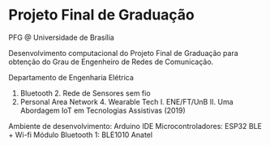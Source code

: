 # Projeto Final de Graduação
PFG @ Universidade de Brasília

Desenvolvimento computacional do Projeto Final de Graduação para obtenção do Grau de Engenheiro de Redes de Comunicação.

Departamento de Engenharia Elétrica
1. Bluetooth                  2. Rede de Sensores sem fio
3. Personal Area Network      4. Wearable Tech
I. ENE/FT/UnB                 II. Uma Abordagem IoT em Tecnologias Assistivas (2019)

Ambiente de desenvolvimento: Arduino IDE 
Microcontroladores: ESP32 BLE + Wi-fi
Módulo Bluetooth 1: BLE1010 Anatel
